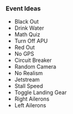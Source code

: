 ### Event Ideas

* Black Out
* Drink Water
* Math Quiz
* Turn Off APU
* Red Out
* No GPS
* Circuit Breaker
* Random Camera
* No Realism
* Jetstream
* Stall Speed
* Toggle Landing Gear
* Right Ailerons
* Left Ailerons
